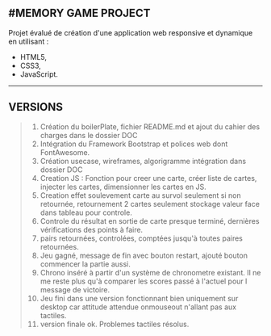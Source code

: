 #MEMORY GAME PROJECT
-----
Projet évalué de création d'une application web responsive et dynamique en utilisant :
- HTML5,
- CSS3,
- JavaScript.
-----
## VERSIONS
> 1. Création du boilerPlate, fichier README.md et ajout du cahier des charges dans le dossier DOC
> 2. Intégration du Framework Bootstrap et polices web dont FontAwesome.
> 3. Création usecase, wireframes, algorigramme intégration dans dossier DOC
> 4. Creation JS : Fonction pour creer une carte, créer liste de cartes, injecter les cartes, dimensionner les cartes en JS.
> 5. Creation effet soulevement carte au survol seulement si non retournée, retournement 2 cartes seulement stockage valeur face dans tableau pour controle.
> 6. Controle du résultat en sortie de carte presque terminé, dernières vérifications des points à faire.
> 7. pairs retournées, controlées, comptées jusqu'à toutes paires retournées.
> 8. Jeu gagné, message de fin avec bouton restart, ajouté bouton commencer la partie aussi.
> 9. Chrono inséré à partir d'un système de chronometre existant. Il ne me reste plus qu'à comparer les scores passé à l'actuel pour l message de victoire.
> 10. Jeu fini dans une version fonctionnant bien uniquement sur desktop car attitude attendue onmouseout n'allant pas aux tactiles.
> 11. version finale ok. Problemes tactiles résolus.
